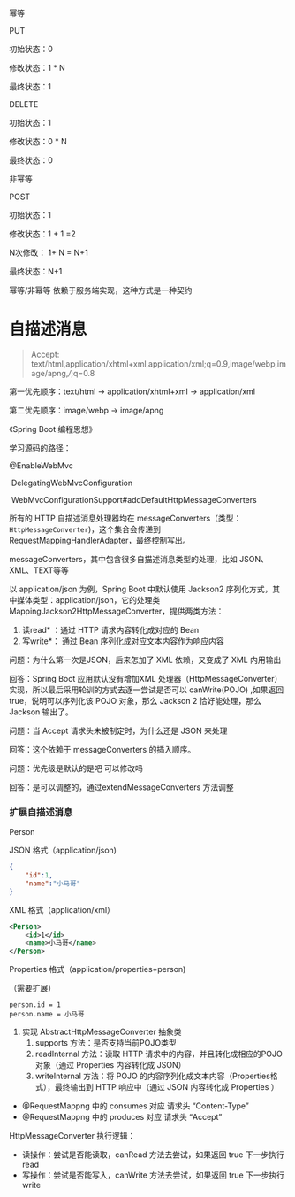 

幂等

PUT 

初始状态：0

修改状态：1 * N

最终状态：1



DELETE

初始状态：1

修改状态：0 * N

最终状态：0



非幂等

POST

初始状态：1

修改状态：1 + 1 =2 

N次修改： 1+ N = N+1

最终状态：N+1



幂等/非幂等 依赖于服务端实现，这种方式是一种契约



# 自描述消息



>  Accept: text/html,application/xhtml+xml,application/xml;q=0.9,image/webp,image/apng,*/*;q=0.8



第一优先顺序：text/html -> application/xhtml+xml -> application/xml

第二优先顺序：image/webp -> image/apng



《Spring Boot 编程思想》



学习源码的路径：

@EnableWebMvc

​	DelegatingWebMvcConfiguration

​		WebMvcConfigurationSupport#addDefaultHttpMessageConverters









所有的 HTTP 自描述消息处理器均在 messageConverters（类型：`HttpMessageConverter`)，这个集合会传递到 RequestMappingHandlerAdapter，最终控制写出。



messageConverters，其中包含很多自描述消息类型的处理，比如 JSON、XML、TEXT等等



以 application/json 为例，Spring Boot 中默认使用 Jackson2 序列化方式，其中媒体类型：application/json，它的处理类 MappingJackson2HttpMessageConverter，提供两类方法：

1. 读read* ：通过 HTTP 请求内容转化成对应的 Bean
2. 写write*： 通过 Bean 序列化成对应文本内容作为响应内容



问题：为什么第一次是JSON，后来怎加了 XML 依赖，又变成了 XML 内用输出

回答：Spring Boot 应用默认没有增加XML 处理器（HttpMessageConverter）实现，所以最后采用轮训的方式去逐一尝试是否可以 canWrite(POJO) ,如果返回 true，说明可以序列化该 POJO 对象，那么 Jackson 2 恰好能处理，那么Jackson 输出了。



问题：当 Accept 请求头未被制定时，为什么还是 JSON 来处理

回答：这个依赖于 messageConverters 的插入顺序。



问题：优先级是默认的是吧 可以修改吗

回答：是可以调整的，通过extendMessageConverters 方法调整



### 扩展自描述消息

Person

JSON 格式（application/json)

```json
{
	"id":1,
	"name":"小马哥"
}
```

XML 格式（application/xml）

```xml
<Person>
    <id>1</id>
    <name>小马哥</name>
</Person>
```

Properties 格式（application/properties+person)

（需要扩展）

```properties
person.id = 1
person.name = 小马哥
```



1. 实现 AbstractHttpMessageConverter 抽象类
   1. supports 方法：是否支持当前POJO类型
   2. readInternal 方法：读取 HTTP 请求中的内容，并且转化成相应的POJO对象（通过 Properties 内容转化成 JSON）
   3. writeInternal 方法：将 POJO 的内容序列化成文本内容（Properties格式），最终输出到 HTTP 响应中（通过 JSON 内容转化成 Properties ）

* @RequestMappng 中的 consumes 对应 请求头 “Content-Type”
* @RequestMappng 中的 produces   对应 请求头 “Accept”



HttpMessageConverter 执行逻辑：

 * 读操作：尝试是否能读取，canRead 方法去尝试，如果返回 true 下一步执行 read
* 写操作：尝试是否能写入，canWrite 方法去尝试，如果返回 true 下一步执行 write





